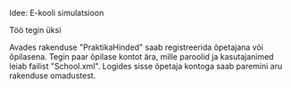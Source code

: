 Idee: E-kooli simulatsioon

Töö tegin üksi

Avades rakenduse "PraktikaHinded" saab registreerida õpetajana või õpilasena.
Tegin paar õpilase kontot ära, mille paroolid ja kasutajanimed leiab failist "School.xml".
Logides sisse õpetaja kontoga saab paremini aru rakenduse omadustest.
